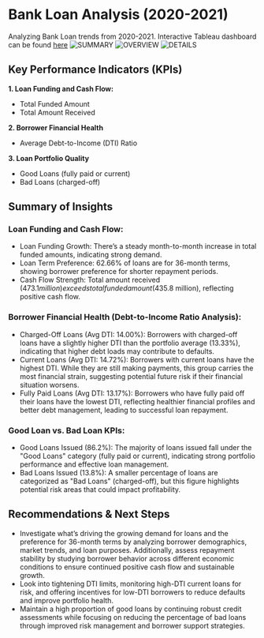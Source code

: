 # Bank Loan Analysis (2020-2021)
Analyzing Bank Loan trends from 2020-2021. Interactive Tableau dashboard can be found [here](https://public.tableau.com/views/BankDashboard_17254123098810/SUMMARY?:language=en-US&:sid=&:redirect=auth&:display_count=n&:origin=viz_share_link)
![SUMMARY](https://github.com/user-attachments/assets/b13f89c8-c894-4b41-848e-34da8859281e)
![OVERVIEW](https://github.com/user-attachments/assets/a57354a8-acf5-435d-a05d-54b190d5432d)
![DETAILS](https://github.com/user-attachments/assets/eddd852e-1b12-4c00-ae56-e9dc38038a94)
## Key Performance Indicators (KPIs)
**1. Loan Funding and Cash Flow:**
* Total Funded Amount 
* Total Amount Received

**2. Borrower Financial Health**
* Average Debt-to-Income (DTI) Ratio 

**3. Loan Portfolio Quality**
* Good Loans (fully paid or current)
* Bad Loans (charged-off) 

## Summary of Insights
### Loan Funding and Cash Flow:
* Loan Funding Growth: There’s a steady month-to-month increase in total funded amounts, indicating strong demand.
* Loan Term Preference: 62.66% of loans are for 36-month terms, showing borrower preference for shorter repayment periods.
* Cash Flow Strength: Total amount received ($473.1 million) exceeds total funded amount ($435.8 million), reflecting positive cash flow.
### Borrower Financial Health (Debt-to-Income Ratio Analysis):
* Charged-Off Loans (Avg DTI: 14.00%): Borrowers with charged-off loans have a slightly higher DTI than the portfolio average (13.33%), indicating that higher debt loads may contribute to defaults.
* Current Loans (Avg DTI: 14.72%): Borrowers with current loans have the highest DTI. While they are still making payments, this group carries the most financial strain, suggesting potential future risk if their financial situation worsens.
* Fully Paid Loans (Avg DTI: 13.17%): Borrowers who have fully paid off their loans have the lowest DTI, reflecting healthier financial profiles and better debt management, leading to successful loan repayment.
### Good Loan vs. Bad Loan KPIs:
* Good Loans Issued (86.2%): The majority of loans issued fall under the "Good Loans" category (fully paid or current), indicating strong portfolio performance and effective loan management.
* Bad Loans Issued (13.8%): A smaller percentage of loans are categorized as "Bad Loans" (charged-off), but this figure highlights potential risk areas that could impact profitability.
## Recommendations & Next Steps
* Investigate what’s driving the growing demand for loans and the preference for 36-month terms by analyzing borrower demographics, market trends, and loan purposes. Additionally, assess repayment stability by studying borrower behavior across different economic conditions to ensure continued positive cash flow and sustainable growth.
*  Look into tightening DTI limits, monitoring high-DTI current loans for risk, and offering incentives for low-DTI borrowers to reduce defaults and improve portfolio health.
*  Maintain a high proportion of good loans by continuing robust credit assessments while focusing on reducing the percentage of bad loans through improved risk management and borrower support strategies. 
 


